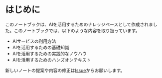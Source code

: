 # はじめに

このノートブックは、AIを活用するためのナレッジベースとして作成されました。このノートブックでは、以下のような内容を取り扱っています。

- AIサービスの利用方法
- AIを活用するための基礎知識
- AIを活用するための実践的なノウハウ
- AIを活用するためのハンズオンテキスト

新しいノートの提案や内容の修正は[Issue](https://github.com/YuheiFUJITA/ai-study-notebook/issues)からお願いします。
